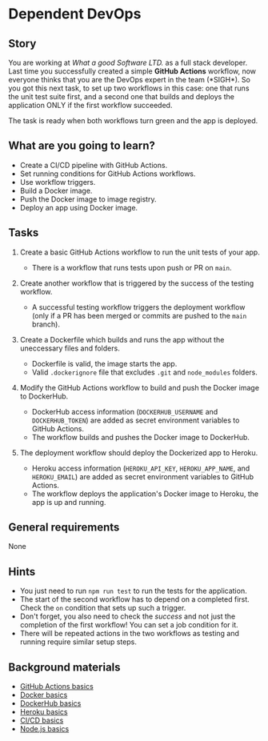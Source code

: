 # Dependent DevOps

## Story

You are working at _What a good Software LTD._ as a full stack developer. Last time you successfully created a simple **GitHub Actions** workflow, now everyone thinks that you are the DevOps expert in the team (&ast;SIGH&ast;). So you got this next task, to set up two workflows in this case: one that runs the unit test suite first, and a second one that builds and deploys the application ONLY if the first workflow succeeded.

The task is ready when both workflows turn green and the app is deployed.

## What are you going to learn?

- Create a CI/CD pipeline with GitHub Actions.
- Set running conditions for GitHub Actions workflows.
- Use workflow triggers.
- Build a Docker image.
- Push the Docker image to image registry.
- Deploy an app using Docker image.

## Tasks

1. Create a basic GitHub Actions workflow to run the unit tests of your app.
    - There is a workflow that runs tests upon push or PR on `main`.

2. Create another workflow that is triggered by the success of the testing workflow.
    - A successful testing workflow triggers the deployment workflow (only if a PR has been merged or commits are pushed to the `main` branch).

3. Create a Dockerfile which builds and runs the app without the uneccessary files and folders.
    - Dockerfile is valid, the image starts the app.
    - Valid `.dockerignore` file that excludes `.git` and `node_modules` folders.

4. Modify the GitHub Actions workflow to build and push the Docker image to DockerHub.
    - DockerHub access information (`DOCKERHUB_USERNAME` and `DOCKERHUB_TOKEN`) are added as secret environment variables to GitHub Actions.
    - The workflow builds and pushes the Docker image to DockerHub.

5. The deployment workflow should deploy the Dockerized app to Heroku.
    - Heroku access information (`HEROKU_API_KEY`, `HEROKU_APP_NAME`, and `HEROKU_EMAIL`) are added as secret environment variables to GitHub Actions.
    - The workflow deploys the application's Docker image to Heroku, the app is up and running.

## General requirements

None

## Hints

- You just need to run `npm run test` to run the tests for the application.
- The start of the second workflow has to depend on a completed first. Check the `on` condition that sets up such a trigger.
- Don't forget, you also need to check the _success_ and not just the completion of the first workflow! You can set a job condition for it.
- There will be repeated actions in the two workflows as testing and running require similar setup steps.

## Background materials

- <i class="far fa-exclamation"></i> [GitHub Actions basics](https://docs.github.com/en/actions)
- <i class="far fa-exclamation"></i> [Docker basics](https://docs.docker.com/ci-cd/best-practices/)
- <i class="far fa-exclamation"></i> [DockerHub basics](https://docs.docker.com/ci-cd/best-practices/)
- <i class="far fa-exclamation"></i> [Heroku basics](https://help.heroku.com/PBGP6IDE/how-should-i-generate-an-api-key-that-allows-me-to-use-the-heroku-platform-api)
- <i class="far fa-exclamation"></i> [CI/CD basics](https://docs.github.com/en/actions/automating-builds-and-tests/about-continuous-integration)
- <i class="far fa-exclamation"></i> [Node.js basics](https://nodejs.dev/learn)
